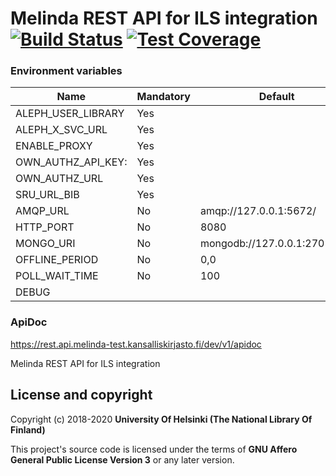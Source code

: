 # Melinda REST API for ILS integration [![Build Status](https://travis-ci.org/NatLibFi/melinda-rest-api-http.svg)](https://travis-ci.org/NatLibFi/melinda-rest-api-http) [![Test Coverage](https://codeclimate.com/github/NatLibFi/melinda-rest-api-http/badges/coverage.svg)](https://codeclimate.com/github/NatLibFi/melinda-rest-api-http/coverage)

### Environment variables
| Name               | Mandatory | Default                      |
|--------------------|-----------|------------------------------|
| ALEPH_USER_LIBRARY | Yes       |                              |
| ALEPH_X_SVC_URL    | Yes       |                              |
| ENABLE_PROXY       | Yes       |                              |
| OWN_AUTHZ_API_KEY: | Yes       |                              |
| OWN_AUTHZ_URL      | Yes       |                              |
| SRU_URL_BIB        | Yes       |                              |
| AMQP_URL           | No        | amqp://127.0.0.1:5672/       |
| HTTP_PORT          | No        | 8080                         |
| MONGO_URI          | No        | mongodb://127.0.0.1:27017/db |
| OFFLINE_PERIOD     | No        | 0,0                          |
| POLL_WAIT_TIME     | No        | 100                          |
| DEBUG              |           |                              |

### ApiDoc
https://rest.api.melinda-test.kansalliskirjasto.fi/dev/v1/apidoc

Melinda REST API for ILS integration

## License and copyright

Copyright (c) 2018-2020 **University Of Helsinki (The National Library Of Finland)**

This project's source code is licensed under the terms of **GNU Affero General Public License Version 3** or any later version.
